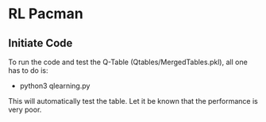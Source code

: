 # RL Pacman


## Initiate Code

To run the code and test the Q-Table (Qtables/MergedTables.pkl), all one has to do is:

- python3 qlearning.py

This will automatically test the table. Let it be known that the performance is very poor.